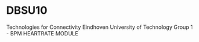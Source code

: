 # DBSU10
Technologies for Connectivity 
Eindhoven University of Technology
Group 1 - BPM HEARTRATE MODULE
